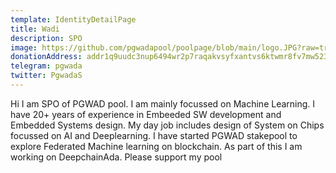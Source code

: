 ```yaml
---
template: IdentityDetailPage
title: Wadi
description: SPO
image: https://github.com/pgwadapool/poolpage/blob/main/logo.JPG?raw=true
donationAddress: addr1q9uudc3nup6494wr2p7raqakvsyfxantvs6ktwmr8fv7mw523ht0kae0uk7zv3nv2wpz0psdcv9w05qmyt2uzjvdgkkse534sc
telegram: pgwada
twitter: PgwadaS
---
```


Hi
 I am SPO of PGWAD pool. I am mainly focussed on Machine Learning. I have 20+ years of experience in Embeeded SW development and Embedded Systems design. My day job includes design of System on Chips focussed on AI and Deeplearning. I have started PGWAD stakepool to explore Federated Machine learning on blockchain. As part of this I am working on DeepchainAda. Please support my pool
 
 <YoutubeVideo url="https://www.youtube.com/embed/k-5Im9sORE8"/>
